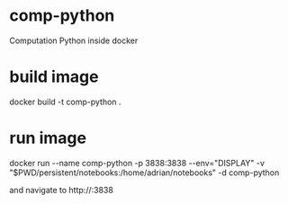 # comp-python
Computation Python inside docker

# build image
docker build -t comp-python .

# run image
docker run --name comp-python -p 3838:3838 --env="DISPLAY" -v "$PWD/persistent/notebooks:/home/adrian/notebooks" -d comp-python

and navigate to http://<ip address>:3838
